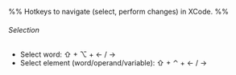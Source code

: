 %% Hotkeys to navigate (select, perform changes) in XCode. %%
###### Selection
- Select word: ⇧ + ⌥ + ← / →
- Select element (word/operand/variable): ⇧ + ⌃ + ← / →
